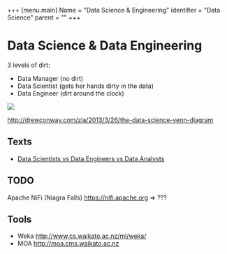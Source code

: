 +++
[menu.main]
Name = "Data Science & Engineering"
identifier = "Data Science"
parent = ""
+++

# Data Science & Data Engineering

3 levels of dirt:

- Data Manager (no dirt)
- Data Scientist (gets her hands dirty in the data)
- Data Engineer (dirt around the clock)

![](https://static1.squarespace.com/static/5150aec6e4b0e340ec52710a/t/51525c33e4b0b3e0d10f77ab/1364352052403/Data_Science_VD.png?format=750w)

http://drewconway.com/zia/2013/3/26/the-data-science-venn-diagram

## Texts

- [Data Scientists vs Data Engineers vs Data Analysts](https://www.springboard.com/blog/data-science-career-paths-different-roles-industry/)

## TODO
Apache NiFi (Niagra Falls) https://nifi.apache.org => ???

## Tools

- Weka http://www.cs.waikato.ac.nz/ml/weka/
- MOA http://moa.cms.waikato.ac.nz